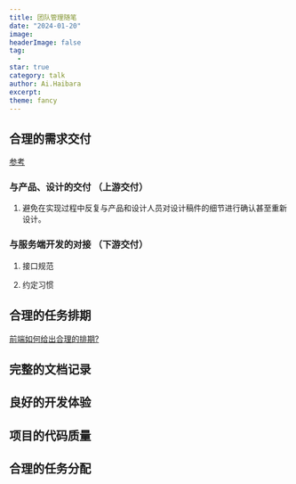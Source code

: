 ```yaml
---
title: 团队管理随笔
date: "2024-01-20"
image: 
headerImage: false
tag:
  -
star: true
category: talk
author: Ai.Haibara
excerpt: 
theme: fancy
---
```


## 合理的需求交付

[参考](https://juejin.cn/post/6866648180537491463)

### 与产品、设计的交付 （上游交付）

1. 避免在实现过程中反复与产品和设计人员对设计稿件的细节进行确认甚至重新设计。

### 与服务端开发的对接 （下游交付）

1. 接口规范

2. 约定习惯

## 合理的任务排期

[前端如何给出合理的排期?](<https://zhuanlan.zhihu.com/p/561514811>)

## 完整的文档记录

## 良好的开发体验

## 项目的代码质量

## 合理的任务分配

